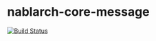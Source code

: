 # nablarch-core-message 

[![Build Status](https://travis-ci.org/tamura-orz/nablarch-core-message.svg?branch=develop)](https://travis-ci.org/tamura-orz/nablarch-core-message)
